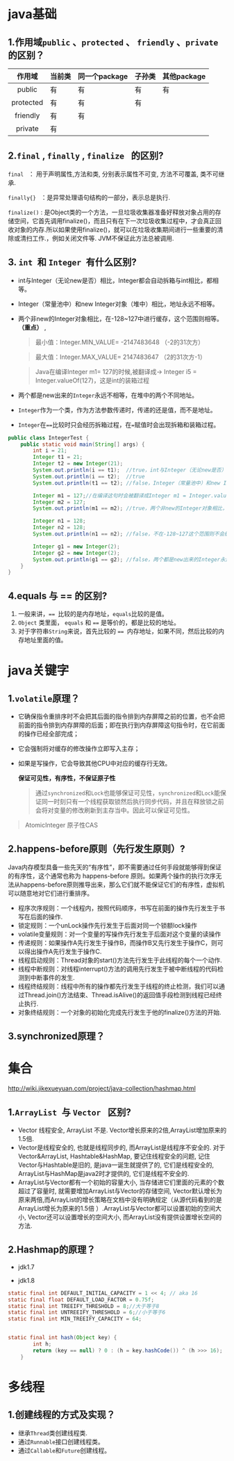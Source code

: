 # java基础

## 1.作用域`public` 、`protected` 、 `friendly` 、`private` 的区别？

 	

|    作用域    | 当前类  | 同一个package | 子孙类  | 其他package |
| :-------: | ---- | ---------- | ---- | --------- |
|  public   | 有    | 有          | 有    | 有         |
| protected | 有    | 有          | 有    |           |
| friendly  | 有    | 有          |      |           |
|  private  | 有    |            |      |           |

## 2.`final` , `finally` , `finalize ` 的区别?

`final ` ： 用于声明属性,方法和类, 分别表示属性不可变, 方法不可覆盖, 类不可继承.

`finally{} ` ：是异常处理语句结构的一部分，表示总是执行.

`finalize()` : 是Object类的一个方法，一旦垃圾收集器准备好释放对象占用的存储空间，它首先调用finalize()，而且只有在下一次垃圾收集过程中，才会真正回收对象的内存.所以如果使用finalize()，就可以在垃圾收集期间进行一些重要的清除或清扫工作.，例如关闭文件等. JVM不保证此方法总被调用.



## 3. `int `和 `Integer `有什么区别?

* int与Integer（无论new是否）相比，Integer都会自动拆箱与int相比，都相等。

* Integer（常量池中）和new Integer对象（堆中）相比，地址永远不相等。

* 两个非new的Integer对象相比，在-128~127中进行缓存，这个范围则相等。**（重点）** ,

  > 最小值：Integer.MIN_VALUE= -2147483648 （-2的31次方）

  > 最大值：Integer.MAX_VALUE= 2147483647  （2的31次方-1）

  > Java在编译Integer m1= 127的时候,被翻译成-> Integer i5 = Integer.valueOf(127)，这是int的装箱过程

* 两个都是new出来的`Integer`永远不相等，在堆中的两个不同地址。

* `Integer`作为一个类，作为方法参数传递时，传递的还是值，而不是地址。

* `Integer`在`==`比较时只会经历拆箱过程，在`=`赋值时会出现拆箱和装箱过程。

```java
public class IntegerTest {
    public static void main(String[] args) {
        int i = 21;
        Integer t1 = 21;
        Integer t2 = new Integer(21);
        System.out.println(i == t1);  //true，int与Integer（无论new是否）相比，Integer都会自动拆箱与int相比，都相等
        System.out.println(i == t2);  //true
        System.out.println(t1 == t2); //false，Integer（常量池中）和new Integer对象（堆中）相比，地址永远不相等

        Integer m1 = 127;//在编译这句时会被翻译成Integer m1 = Integer.valueOf(127),执行int的装箱过程，源码请看后面
        Integer m2 = 127;
        System.out.println(m1 == m2); //true，两个非new的Integer对象相比，在-128~127中进行缓存，这个范围则相等

        Integer n1 = 128;
        Integer n2 = 128;
        System.out.println(n1 == n2); //false，不在-128~127这个范围则不会缓存，不相等

        Integer g1 = new Integer(2);
        Integer g2 = new Integer(2);
        System.out.println(g1 == g2); //false，两个都是new出来的Integer永远不相等，在堆中的两个不同地址
    }
}
```

## 4.equals 与 == 的区别?

1. 一般来讲，`== `比较的是内存地址，`equals`比较的是值。
2. `Object` 类里面， `equals` 和 `==` 是等价的，都是比较的地址。
3. 对于字符串`String`来说，首先比较的 `== `内存地址，如果不同，然后比较的内存地址里面的值。




# java关键字

## 1.`volatile`原理？

* 它确保指令重排序时不会把其后面的指令排到内存屏障之前的位置，也不会把前面的指令排到内存屏障的后面；即在执行到内存屏障这句指令时，在它前面的操作已经全部完成；

* 它会强制将对缓存的修改操作立即写入主存；

* 如果是写操作，它会导致其他CPU中对应的缓存行无效。

  **保证可见性，有序性，不保证原子性**

  > 通过`synchronized`和`Lock`也能够保证可见性，`synchronized`和`Lock`能保证同一时刻只有一个线程获取锁然后执行同步代码，并且在释放锁之前会将对变量的修改刷新到主存当中。因此可以保证可见性。

> AtomicInteger 原子性CAS

## 2.happens-before原则（先行发生原则）?

Java内存模型具备一些先天的“有序性”，即不需要通过任何手段就能够得到保证的有序性，这个通常也称为 happens-before 原则。如果两个操作的执行次序无法从happens-before原则推导出来，那么它们就不能保证它们的有序性，虚拟机可以随意地对它们进行重排序。

* 程序次序规则：一个线程内，按照代码顺序，书写在前面的操作先行发生于书写在后面的操作.
* 锁定规则：一个unLock操作先行发生于后面对同一个锁额lock操作
* volatile变量规则：对一个变量的写操作先行发生于后面对这个变量的读操作
* 传递规则：如果操作A先行发生于操作B，而操作B又先行发生于操作C，则可以得出操作A先行发生于操作C.
* 线程启动规则：Thread对象的start()方法先行发生于此线程的每个一个动作.
* 线程中断规则：对线程interrupt()方法的调用先行发生于被中断线程的代码检测到中断事件的发生.
* 线程终结规则：线程中所有的操作都先行发生于线程的终止检测，我们可以通过Thread.join()方法结束、Thread.isAlive()的返回值手段检测到线程已经终止执行.
* 对象终结规则：一个对象的初始化完成先行发生于他的finalize()方法的开始.

## 3.synchronized原理？



# 集合

http://wiki.jikexueyuan.com/project/java-collection/hashmap.html

## 1.`ArrayList `与 `Vector ` 区别?

* Vector 线程安全, ArrayList 不是. Vector增长原来的2倍,ArrayList增加原来的1.5倍. 
* Vector是线程安全的, 也就是线程同步的, 而ArrayList是线程序不安全的. 对于Vector&ArrayList, Hashtable&HashMap, 要记住线程安全的问题, 记住Vector与Hashtable是旧的, 是java一诞生就提供了的, 它们是线程安全的, ArrayList与HashMap是java2时才提供的, 它们是线程不安全的.
* ArrayList与Vector都有一个初始的容量大小, 当存储进它们里面的元素的个数超过了容量时, 就需要增加ArrayList与Vector的存储空间, Vector默认增长为原来两倍,而ArrayList的增长策略在文档中没有明确规定（从源代码看到的是  ArrayList增长为原来的1.5倍 ）.ArrayList与Vector都可以设置初始的空间大小, Vector还可以设置增长的空间大小, 而ArrayList没有提供设置增长空间的方法.


## 2.Hashmap的原理？

* jdk1.7





* jdk1.8

```java
static final int DEFAULT_INITIAL_CAPACITY = 1 << 4; // aka 16
static final float DEFAULT_LOAD_FACTOR = 0.75f;
static final int TREEIFY_THRESHOLD = 8;//大于等于8
static final int UNTREEIFY_THRESHOLD = 6;//小于等于6
static final int MIN_TREEIFY_CAPACITY = 64;


static final int hash(Object key) {
        int h;
        return (key == null) ? 0 : (h = key.hashCode()) ^ (h >>> 16);
    }
```






# 多线程

## 1.创建线程的方式及实现？

* 继承`Thread`类创建线程类.
* 通过`Runnable`接口创建线程类。
* 通过`Callable`和`Future`创建线程。











